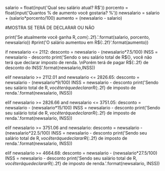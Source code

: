 salario = float(input('Qual seu salário atual? R$'))
porcento = float(input('Quantos % de aumento você gostaria? %'))
newsalario = salario + (salario*porcento/100)
aumento = (newsalario - salario)

#MOSTRA SE TERÁ DE DECLARAR OU NÃO

print('Se atualmente você ganha R${}, com {}% de aumento, passará a ganhar R${:.2f}.'.format(salario, porcento, newsalario))
#print('O salário aumentou em R${:.2f}'.format(aumento))

if newsalario <= 2112:
    desconto = newsalario - (newsalario*7.5/100)
    INSS = newsalario - desconto
    print('Sendo o seu salário total de R${}, você não terá que declarar imposto de renda. \nPorém terá de pagar R${:.2f} de desconto do INSS'.format(newsalario,INSS))

elif newsalario >= 2112.01 and newsalario <= 2826.65:
    desconto = newsalario - (newsalario*9/100)
    INSS = newsalario - desconto
    print('Sendo seu salário total de R${}, você terá que declarar R${:.2f} de imposto de renda.'.format(newsalario, INSS))

elif newsalario >= 2826.66 and newsalario <= 3751.05:
    desconto = newsalario - (newsalario*15/100)
    INSS = newsalario - desconto
    print('Sendo seu salário total de R${}, você terá que declarar R${:.2f} de imposto de renda.'.format(newsalario, INSS))

elif newsalario >= 3751.06 and newsalario:
    desconto = newsalario - (newsalario*22.5/100)
    INSS = newsalario - desconto
    print('Sendo seu salário total de R${}, você terá que declarar R${:.2f} de imposto de renda.'.format(newsalario, INSS))

elif newsalario >= 4664.68:
    desconto = newsalario - (newsalario*27.5/100)
    INSS = newsalario - desconto
    print('Sendo seu salário total de R${}, você terá que declarar R${:.2f} de imposto de renda.'.format(newsalario, INSS))

